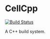 CellCpp
=======
[![Build Status](https://travis-ci.org/rafalprzywarski/CellCpp.svg?branch=master)](https://travis-ci.org/rafalprzywarski/CellCpp)

A C++ build system.
